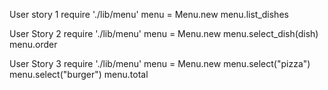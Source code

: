 User story 1
require './lib/menu'
menu = Menu.new
menu.list_dishes

User Story 2
require './lib/menu'
menu = Menu.new
menu.select_dish(dish)
menu.order

User Story 3
require './lib/menu'
menu = Menu.new
menu.select("pizza")
menu.select("burger")
menu.total
